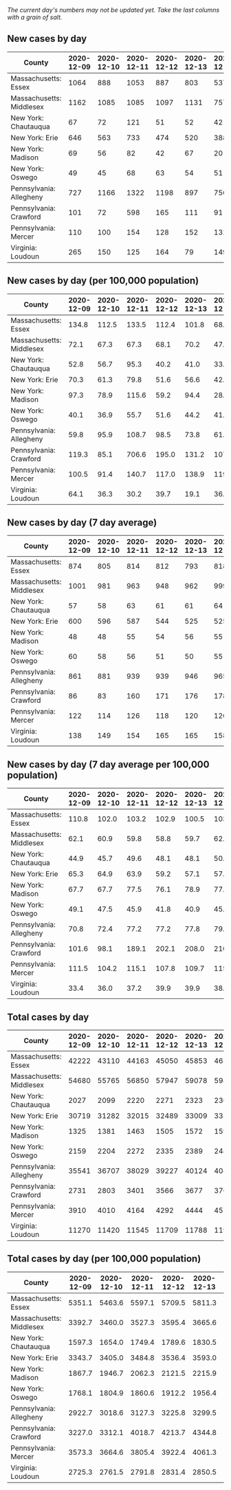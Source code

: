 _The current day's numbers may not be updated yet. Take the last columns with a grain of salt._
## New cases by day

| County | 2020-12-09 | 2020-12-10 | 2020-12-11 | 2020-12-12 | 2020-12-13 | 2020-12-14 | 2020-12-15 |
| --- | --- | --- | --- | --- | --- | --- | --- |
| Massachusetts: Essex | 1064 | 888 | 1053 | 887 | 803 | 537 |  |
| Massachusetts: Middlesex | 1162 | 1085 | 1085 | 1097 | 1131 | 757 |  |
| New York: Chautauqua | 67 | 72 | 121 | 51 | 52 | 42 |  |
| New York: Erie | 646 | 563 | 733 | 474 | 520 | 388 |  |
| New York: Madison | 69 | 56 | 82 | 42 | 67 | 20 |  |
| New York: Oswego | 49 | 45 | 68 | 63 | 54 | 51 |  |
| Pennsylvania: Allegheny | 727 | 1166 | 1322 | 1198 | 897 | 750 | 1059 |
| Pennsylvania: Crawford | 101 | 72 | 598 | 165 | 111 | 91 | 122 |
| Pennsylvania: Mercer | 110 | 100 | 154 | 128 | 152 | 131 | 97 |
| Virginia: Loudoun | 265 | 150 | 125 | 164 | 79 | 149 | 92 |

## New cases by day (per 100,000 population)

| County | 2020-12-09 | 2020-12-10 | 2020-12-11 | 2020-12-12 | 2020-12-13 | 2020-12-14 | 2020-12-15 |
| --- | --- | --- | --- | --- | --- | --- | --- |
| Massachusetts: Essex | 134.8 | 112.5 | 133.5 | 112.4 | 101.8 | 68.1 |  |
| Massachusetts: Middlesex | 72.1 | 67.3 | 67.3 | 68.1 | 70.2 | 47.0 |  |
| New York: Chautauqua | 52.8 | 56.7 | 95.3 | 40.2 | 41.0 | 33.1 |  |
| New York: Erie | 70.3 | 61.3 | 79.8 | 51.6 | 56.6 | 42.2 |  |
| New York: Madison | 97.3 | 78.9 | 115.6 | 59.2 | 94.4 | 28.2 |  |
| New York: Oswego | 40.1 | 36.9 | 55.7 | 51.6 | 44.2 | 41.8 |  |
| Pennsylvania: Allegheny | 59.8 | 95.9 | 108.7 | 98.5 | 73.8 | 61.7 | 87.1 |
| Pennsylvania: Crawford | 119.3 | 85.1 | 706.6 | 195.0 | 131.2 | 107.5 | 144.2 |
| Pennsylvania: Mercer | 100.5 | 91.4 | 140.7 | 117.0 | 138.9 | 119.7 | 88.6 |
| Virginia: Loudoun | 64.1 | 36.3 | 30.2 | 39.7 | 19.1 | 36.0 | 22.2 |

## New cases by day (7 day average)

| County | 2020-12-09 | 2020-12-10 | 2020-12-11 | 2020-12-12 | 2020-12-13 | 2020-12-14 | 2020-12-15 |
| --- | --- | --- | --- | --- | --- | --- | --- |
| Massachusetts: Essex | 874 | 805 | 814 | 812 | 793 | 818 |  |
| Massachusetts: Middlesex | 1001 | 981 | 963 | 948 | 962 | 999 |  |
| New York: Chautauqua | 57 | 58 | 63 | 61 | 61 | 64 |  |
| New York: Erie | 600 | 596 | 587 | 544 | 525 | 525 |  |
| New York: Madison | 48 | 48 | 55 | 54 | 56 | 55 |  |
| New York: Oswego | 60 | 58 | 56 | 51 | 50 | 55 |  |
| Pennsylvania: Allegheny | 861 | 881 | 939 | 939 | 946 | 965 | 1017 |
| Pennsylvania: Crawford | 86 | 83 | 160 | 171 | 176 | 178 | 180 |
| Pennsylvania: Mercer | 122 | 114 | 126 | 118 | 120 | 126 | 125 |
| Virginia: Loudoun | 138 | 149 | 154 | 165 | 165 | 158 | 146 |

## New cases by day (7 day average per 100,000 population)

| County | 2020-12-09 | 2020-12-10 | 2020-12-11 | 2020-12-12 | 2020-12-13 | 2020-12-14 | 2020-12-15 |
| --- | --- | --- | --- | --- | --- | --- | --- |
| Massachusetts: Essex | 110.8 | 102.0 | 103.2 | 102.9 | 100.5 | 103.7 |  |
| Massachusetts: Middlesex | 62.1 | 60.9 | 59.8 | 58.8 | 59.7 | 62.0 |  |
| New York: Chautauqua | 44.9 | 45.7 | 49.6 | 48.1 | 48.1 | 50.4 |  |
| New York: Erie | 65.3 | 64.9 | 63.9 | 59.2 | 57.1 | 57.1 |  |
| New York: Madison | 67.7 | 67.7 | 77.5 | 76.1 | 78.9 | 77.5 |  |
| New York: Oswego | 49.1 | 47.5 | 45.9 | 41.8 | 40.9 | 45.0 |  |
| Pennsylvania: Allegheny | 70.8 | 72.4 | 77.2 | 77.2 | 77.8 | 79.4 | 83.6 |
| Pennsylvania: Crawford | 101.6 | 98.1 | 189.1 | 202.1 | 208.0 | 210.3 | 212.7 |
| Pennsylvania: Mercer | 111.5 | 104.2 | 115.1 | 107.8 | 109.7 | 115.1 | 114.2 |
| Virginia: Loudoun | 33.4 | 36.0 | 37.2 | 39.9 | 39.9 | 38.2 | 35.3 |

## Total cases by day

| County | 2020-12-09 | 2020-12-10 | 2020-12-11 | 2020-12-12 | 2020-12-13 | 2020-12-14 | 2020-12-15 |
| --- | --- | --- | --- | --- | --- | --- | --- |
| Massachusetts: Essex | 42222 | 43110 | 44163 | 45050 | 45853 | 46390 |  |
| Massachusetts: Middlesex | 54680 | 55765 | 56850 | 57947 | 59078 | 59835 |  |
| New York: Chautauqua | 2027 | 2099 | 2220 | 2271 | 2323 | 2365 |  |
| New York: Erie | 30719 | 31282 | 32015 | 32489 | 33009 | 33397 |  |
| New York: Madison | 1325 | 1381 | 1463 | 1505 | 1572 | 1592 |  |
| New York: Oswego | 2159 | 2204 | 2272 | 2335 | 2389 | 2440 |  |
| Pennsylvania: Allegheny | 35541 | 36707 | 38029 | 39227 | 40124 | 40874 | 41933 |
| Pennsylvania: Crawford | 2731 | 2803 | 3401 | 3566 | 3677 | 3768 | 3890 |
| Pennsylvania: Mercer | 3910 | 4010 | 4164 | 4292 | 4444 | 4575 | 4672 |
| Virginia: Loudoun | 11270 | 11420 | 11545 | 11709 | 11788 | 11937 | 12029 |

## Total cases by day (per 100,000 population)

| County | 2020-12-09 | 2020-12-10 | 2020-12-11 | 2020-12-12 | 2020-12-13 | 2020-12-14 | 2020-12-15 |
| --- | --- | --- | --- | --- | --- | --- | --- |
| Massachusetts: Essex | 5351.1 | 5463.6 | 5597.1 | 5709.5 | 5811.3 | 5879.3 |  |
| Massachusetts: Middlesex | 3392.7 | 3460.0 | 3527.3 | 3595.4 | 3665.6 | 3712.5 |  |
| New York: Chautauqua | 1597.3 | 1654.0 | 1749.4 | 1789.6 | 1830.5 | 1863.6 |  |
| New York: Erie | 3343.7 | 3405.0 | 3484.8 | 3536.4 | 3593.0 | 3635.2 |  |
| New York: Madison | 1867.7 | 1946.7 | 2062.3 | 2121.5 | 2215.9 | 2244.1 |  |
| New York: Oswego | 1768.1 | 1804.9 | 1860.6 | 1912.2 | 1956.4 | 1998.2 |  |
| Pennsylvania: Allegheny | 2922.7 | 3018.6 | 3127.3 | 3225.8 | 3299.5 | 3361.2 | 3448.3 |
| Pennsylvania: Crawford | 3227.0 | 3312.1 | 4018.7 | 4213.7 | 4344.8 | 4452.4 | 4596.5 |
| Pennsylvania: Mercer | 3573.3 | 3664.6 | 3805.4 | 3922.4 | 4061.3 | 4181.0 | 4269.6 |
| Virginia: Loudoun | 2725.3 | 2761.5 | 2791.8 | 2831.4 | 2850.5 | 2886.5 | 2908.8 |
